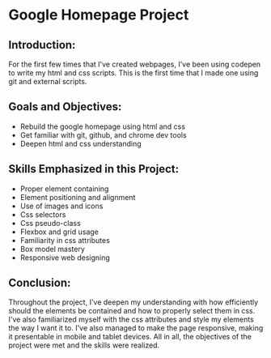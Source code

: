 # Google Homepage Project

## Introduction:
For the first few times that I've created webpages, I've been using codepen to write my html and css scripts. This is the first time that I made one using git and external scripts.

## Goals and Objectives:

* Rebuild the google homepage using html and css
* Get familiar with git, github, and chrome dev tools
* Deepen html and css understanding

## Skills Emphasized in this Project:

* Proper element containing
* Element positioning and alignment
* Use of images and icons
* Css selectors
* Css pseudo-class
* Flexbox and grid usage
* Familiarity in css attributes
* Box model mastery
* Responsive web designing

## Conclusion:

Throughout the project, I've deepen my understanding with how efficiently should the elements be contained and how to properly select them in css. I've also familiarized myself with the css attributes and style my elements the way I want it to. I've also managed to make the page responsive, making it presentable in mobile and tablet devices. All in all, the objectives of the project were met and the skills were realized.